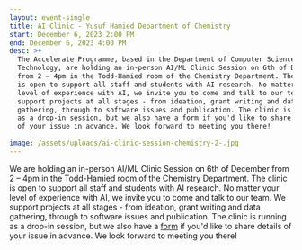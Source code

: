 ```yaml
---
layout: event-single
title: AI Clinic - Yusuf Hamied Department of Chemistry
start: December 6, 2023 2:00 PM
end: December 6, 2023 4:00 PM
desc: >+
  The Accelerate Programme, based in the Department of Computer Science and
  Technology, are holding an in-person AI/ML Clinic Session on 6th of December
  from 2 – 4pm in the Todd-Hamied room of the Chemistry Department. The clinic
  is open to support all staff and students with AI research. No matter your
  level of experience with AI, we invite you to come and talk to our team. We
  support projects at all stages - from ideation, grant writing and data
  gathering, through to software issues and publication. The clinic is running
  as a drop-in session, but we also have a form if you'd like to share details
  of your issue in advance. We look forward to meeting you there!
   
image: /assets/uploads/ai-clinic-session-chemistry-2-.jpg
---
```

We are holding an in-person AI/ML Clinic Session on 6th of December from 2 – 4pm in the Todd-Hamied room of the Chemistry Department. The clinic is open to support all staff and students with AI research. No matter your level of experience with AI, we invite you to come and talk to our team. We support projects at all stages - from ideation, grant writing and data gathering, through to software issues and publication. The clinic is running as a drop-in session, but we also have a [form](https://eur03.safelinks.protection.outlook.com/?url=https%3A%2F%2Fforms.office.com%2FPages%2FResponsePage.aspx%3Fid%3DRQSlSfq9eUut41R7TzmG6SaVOxbmBOdAg9GzbnrB5IRUN0VFTEJXUFlCTlpTMFVKRDNaUFFOUFdDVy4u&data=05%7C01%7Ckcl36%40cam.ac.uk%7C0f4b3827b161482f6d1008dbe45bb91f%7C49a50445bdfa4b79ade3547b4f3986e9%7C1%7C0%7C638354854812492640%7CUnknown%7CTWFpbGZsb3d8eyJWIjoiMC4wLjAwMDAiLCJQIjoiV2luMzIiLCJBTiI6Ik1haWwiLCJXVCI6Mn0%3D%7C3000%7C%7C%7C&sdata=nwuIEA9kYwkaQjdXUxFx%2BCyiilveV6UbqJRURZhtfzw%3D&reserved=0) if you'd like to share details of your issue in advance. We look forward to meeting you there!